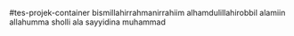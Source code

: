 #tes-projek-container
bismillahirrahmanirrahiim
alhamdulillahirobbil alamiin
allahumma sholli ala sayyidina muhammad